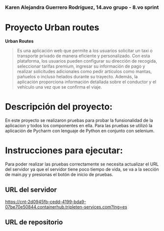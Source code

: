 ### Karen Alejandra Guerrero Rodríguez, 14.avo grupo - 8.vo sprint

# Proyecto Urban routes
**Urban Routes** 
>Es una aplicación web que permite a los usuarios solicitar un taxi o transporte privado de manera eficiente y personalizado. Con esta plataforma,
>los usuarios pueden configurar su dirección de recogida, seleccionar tarifas premium, ingresar su información de pago y realizar solicitudes adicionales
>como pedir artículos como mantas, pañuelos o incluso helados durante su trayecto. Además, la aplicación proporciona información detallada sobre el conductor y
>el vehículo una vez que se confirma el viaje.

# Descripción del proyecto:
En este proyecto se realizaron pruebas para probar la funsionalidad de la aplicacion y todos los componentes en ella.
Para las pruebas se utilizó la aplicación de Pycharm con lenguaje de Python en conjunto con selenium.

# Instrucciones para ejecutar:
Para poder realizar las pruebas correctamente se necesita actualizar el URL del servidor ya que el servidor tiene poco tiempo de vida, 
se va a la sección de main.py y presionas el botón de inicio de pruebas.

## URL del servidor
https://cnt-2d0945fb-cedd-4199-bda9-07be70e50844.containerhub.tripleten-services.com?lng=es
## URL de repositorio



